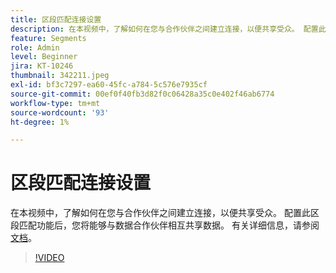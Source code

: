 ```yaml
---
title: 区段匹配连接设置
description: 在本视频中，了解如何在您与合作伙伴之间建立连接，以便共享受众。 配置此区段匹配功能后，您……（请用60到160个字符描述）
feature: Segments
role: Admin
level: Beginner
jira: KT-10246
thumbnail: 342211.jpeg
exl-id: bf3c7297-ea60-45fc-a784-5c576e7935cf
source-git-commit: 00ef0f40fb3d82f0c06428a35c0e402f46ab6774
workflow-type: tm+mt
source-wordcount: '93'
ht-degree: 1%

---
```


# 区段匹配连接设置

在本视频中，了解如何在您与合作伙伴之间建立连接，以便共享受众。 配置此区段匹配功能后，您将能够与数据合作伙伴相互共享数据。 有关详细信息，请参阅[文档](https://experienceleague.adobe.com/docs/experience-platform/segmentation/ui/segment-match/overview.html?lang=zh-Hans)。

>[!VIDEO](https://video.tv.adobe.com/v/342211/?learn=on)
